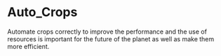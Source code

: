 # Auto_Crops


Automate crops correctly to improve the performance and the use of resources is important for the future of the planet as well as make them more efficient.


